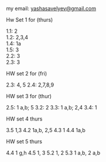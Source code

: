 my email: yashasavelyev@gmail.com

Hw Set 1 for (thurs)

1.1: 2  
1.2: 2,3,4  
1.4: 1a  
1.5: 3  
2.2: 3  
2.3: 3 

HW set 2 for (fri)

2.3: 4, 5
2.4: 2,7,8,9

HW set 3 for (thur)

2.5: 1 a,b; 5
3.2: 2
3.3: 1 a,b; 2,4
3.4: 1

HW set 4 thurs

3.5 1,3
4.2 1a,b, 2,5
4.3 1
4.4 1a,b

HW set 5 thurs

4.4 1 g,h
4.5 1, 3
5.2 1, 2
5.3 1 a,b, 2 a,b
